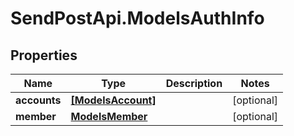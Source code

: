 # SendPostApi.ModelsAuthInfo

## Properties

Name | Type | Description | Notes
------------ | ------------- | ------------- | -------------
**accounts** | [**[ModelsAccount]**](ModelsAccount.md) |  | [optional] 
**member** | [**ModelsMember**](ModelsMember.md) |  | [optional] 


